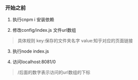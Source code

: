 ### 开始之前

1. 执行cnpm i 安装依赖

2. 修改config/index.js 文件url数组
> 具体规则 key:保存的文件夹名字   value:知乎对应的页面链接

3. 执行node index.js

4. 访问localhost:8081/0
>  /后面的数字表示访问的url数组的下标